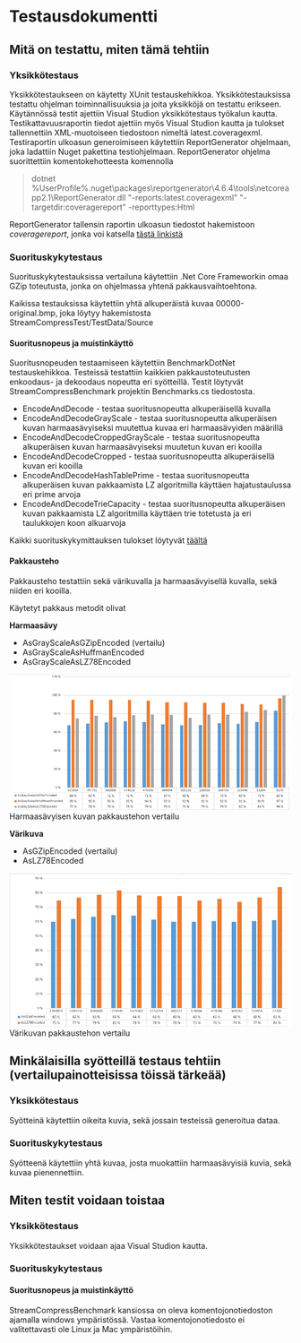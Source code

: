 # Testausdokumentti

## Mitä on testattu, miten tämä tehtiin

### Yksikkötestaus

Yksikkötestaukseen on käytetty XUnit testauskehikkoa. Yksikkötestauksissa testattu ohjelman toiminnallisuuksia ja joita yksikköjä on testattu erikseen. Käytännössä testit ajettiin Visual Studion yksikkötestaus työkalun kautta. Testikattavuusraportin tiedot ajettiin myös Visual Studion kautta ja tulokset tallennettiin XML-muotoiseen tiedostoon nimeltä latest.coveragexml. Testiraportin ulkoasun generoimiseen käytettiin ReportGenerator ohjelmaan, joka ladattiin Nuget pakettina testiohjelmaan. ReportGenerator ohjelma suorittettiin komentokehotteesta komennolla

>dotnet %UserProfile%\.nuget\packages\reportgenerator\4.6.4\tools\netcoreapp2.1\ReportGenerator.dll "-reports:latest.coveragexml" "-targetdir:coveragereport" -reporttypes:Html  

ReportGenerator tallensin raportin ulkoasun tiedostot hakemistoon *coveragereport*, jonka voi katsella <a href="https://htmlpreview.github.io/?https://github.com/kallepaa/high-speed-image-stream-compress/blob/master/StreamCompressTest/coveragereport/index.html" target="_blank">tästä linkistä</a>

### Suorituskykytestaus

Suorituskykytestauksissa vertailuna käytettiin .Net Core Frameworkin omaa GZip toteutusta, jonka on ohjelmassa yhtenä pakkausvaihtoehtona.

Kaikissa testauksissa käytettiin yhtä alkuperäistä kuvaa 00000-original.bmp, joka löytyy hakemistosta StreamCompressTest/TestData/Source

#### Suoritusnopeus ja muistinkäyttö

Suoritusnopeuden testaamiseen käytettiin BenchmarkDotNet testauskehikkoa. Testeissä testattiin kaikkien pakkaustoteutusten enkoodaus- ja dekoodaus nopeutta eri syötteillä. Testit löytyvät StreamCompressBenchmark projektin Benchmarks.cs tiedostosta. 

* EncodeAndDecode - testaa suoritusnopeutta alkuperäisellä kuvalla
* EncodeAndDecodeGrayScale - testaa suoritusnopeutta alkuperäisen kuvan harmaasävyiseksi muutettua kuvaa eri harmaasävyiden määrillä
* EncodeAndDecodeCroppedGrayScale - testaa suoritusnopeutta alkuperäisen kuvan harmaasävyiseksi muutetun kuvan eri kooilla
* EncodeAndDecodeCropped - testaa suoritusnopeutta alkuperäisellä kuvan eri kooilla
* EncodeAndDecodeHashTablePrime - testaa suoritusnopeutta alkuperäisen kuvan pakkaamista LZ algoritmilla käyttäen hajatustaulussa eri prime arvoja
* EncodeAndDecodeTrieCapacity - testaa suoritusnopeutta alkuperäisen kuvan pakkaamista LZ algoritmilla käyttäen trie totetusta ja eri taulukkojen koon alkuarvoja

Kaikki suorituskykymittauksen tulokset löytyvät [täältä](StreamCompressBenchmark/results/StreamCompressBenchmark.report-github.md)

#### Pakkausteho
 
Pakkausteho testattiin sekä värikuvalla ja harmaasävyisellä kuvalla, sekä niiden eri kooilla. 

Käytetyt pakkaus metodit olivat

**Harmaasävy**

* AsGrayScaleAsGZipEncoded (vertailu)
* AsGrayScaleAsHuffmanEncoded
* AsGrayScaleAsLZ78Encoded


![Harmaasavy](testaus-pakkausteho.png) Harmaasävyisen kuvan pakkaustehon vertailu

**Värikuva**

* AsGZipEncoded (vertailu)
* AsLZ78Encoded

![Vari](testaus-pakkausteho-vari.png) Värikuvan pakkaustehon vertailu


## Minkälaisilla syötteillä testaus tehtiin (vertailupainotteisissa töissä tärkeää)

### Yksikkötestaus
Syötteinä käytettiin oikeita kuvia, sekä jossain testeissä generoitua dataa.

### Suorituskykytestaus

Syötteenä käytettiin yhtä kuvaa, josta muokattiin harmaasävyisiä kuvia, sekä kuvaa pienennettiin. 

## Miten testit voidaan toistaa

### Yksikkötestaus
Yksikkötestaukset voidaan ajaa Visual Studion kautta.

### Suorituskykytestaus

#### Suoritusnopeus ja muistinkäyttö

StreamCompressBenchmark kansiossa on oleva komentojonotiedoston ajamalla windows ympäristössä. Vastaa komentojonotiedosto ei valitettavasti ole Linux ja Mac ympäristöihin.

